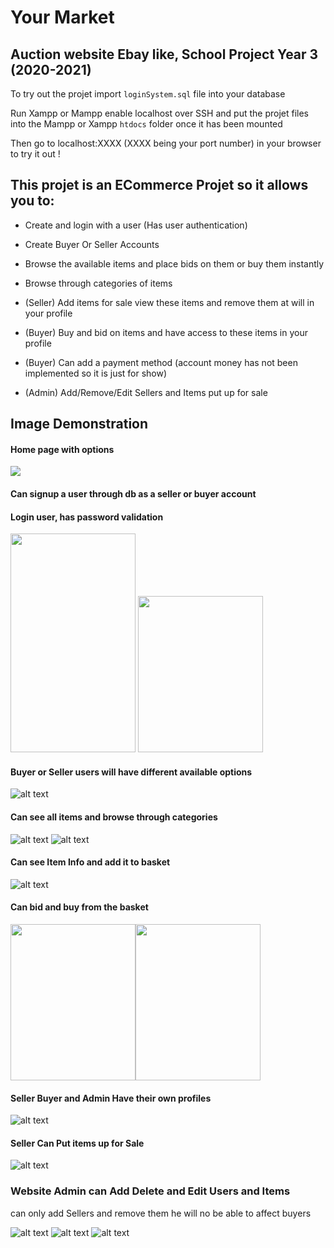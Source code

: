 # Your Market

## Auction website Ebay like, School Project Year 3 (2020-2021)


To try out the projet import `loginSystem.sql` file into your database

Run Xampp or Mampp enable localhost over SSH and put the projet files into the Mampp or Xampp `htdocs` folder once it has been mounted

Then go to localhost:XXXX (XXXX being your port number) in your browser to try it out ! 


## This projet is an ECommerce Projet so it allows you to:

- Create and login with a user (Has user authentication)

- Create Buyer Or Seller Accounts

- Browse the available items and place bids on them or buy them instantly

- Browse through categories of items

- (Seller) Add items for sale view these items and remove them at will in your profile

- (Buyer) Buy and bid on items and have access to these items in your profile

- (Buyer) Can add a payment method 
  (account money has not been implemented so it is just for show)
  
- (Admin) Add/Remove/Edit Sellers and Items put up for sale

## Image Demonstration

#### Home page with options
<img src="./ReadmeImages/Home.png"/>

#### Can signup a user through db as a seller or buyer account
#### Login user, has password validation
<img src="./ReadmeImages/Signup.png" width="200" height="350" />  <img src="./ReadmeImages/Login.png" width="200" height="250" />

#### Buyer or Seller users will have different available options

![alt text](./ReadmeImages/LoggedInPage.png)

#### Can see all items and browse through categories

![alt text](./ReadmeImages/BrowseItems.png)
![alt text](./ReadmeImages/BrowseCategories.png)

#### Can see Item Info and add it to basket

![alt text](./ReadmeImages/ItemInfo.png)

#### Can bid and buy from the basket

<img src="./ReadmeImages/Basket.png" width="200" height="250" /><img src="./ReadmeImages/Basket2.png" width="200" height="250" />

#### Seller Buyer and Admin Have their own profiles

![alt text](./ReadmeImages/Profile.png)

#### Seller Can Put items up for Sale

![alt text](./ReadmeImages/SellerAdd.png)

### Website Admin can Add Delete and Edit Users and Items

can only add Sellers and remove them he will no be able to affect buyers

![alt text](./ReadmeImages/AdminMenu.png)
![alt text](./ReadmeImages/AdminEditItems.png)
![alt text](./ReadmeImages/AdminEditUsers.png)

